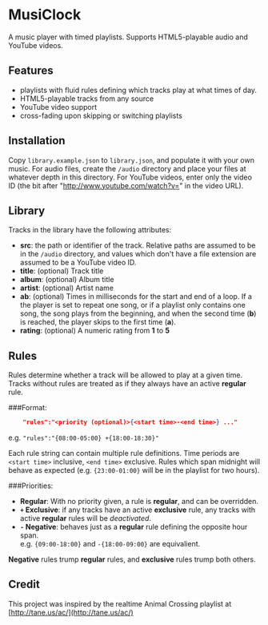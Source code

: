 MusiClock
=========

A music player with timed playlists. Supports HTML5-playable audio and YouTube
videos.

Features
--------

- playlists with fluid rules defining which tracks play at what times of day.
- HTML5-playable tracks from any source
- YouTube video support
- cross-fading upon skipping or switching playlists

Installation
------------

Copy `library.example.json` to `library.json`, and populate it with your own
music. For audio files, create the `/audio` directory and place your files at
whatever depth in this directory. For YouTube videos, enter only the video ID
(the bit after "http://www.youtube.com/watch?v=" in the video URL).

Library
-------

Tracks in the library have the following attributes:

- **src**: the path or identifier of the track. Relative paths are assumed to
  be in the `/audio` directory, and values which don't have a file extension
  are assumed to be a YouTube video ID.
- **title**: (optional) Track title
- **album**: (optional) Album title
- **artist**: (optional) Artist name
- **ab**: (optional) Times in milliseconds for the start and end of a loop. If
  a the player is set to repeat one song, or if a playlist only contains one
  song, the song plays from the beginning, and when the second time (**b**) is
  reached, the player skips to the first time (**a**).
- **rating**: (optional) A numeric rating from **1** to **5**

Rules
-----

Rules determine whether a track will be allowed to play at a given time. Tracks
without rules are treated as if they always have an active **regular** rule.

###Format:

```json
    "rules":"<priority (optional)>{<start time>-<end time>} ..."
```

e.g. `"rules":"{08:00-05:00} +{18:00-18:30}"`

Each rule string can contain multiple rule definitions. Time periods are
`<start time>` inclusive, `<end time>` exclusive. Rules which span midnight
will behave as expected (e.g. `{23:00-01:00}` will be in the playlist for two
hours).

###Priorities:
- **Regular**: With no priority given, a rule is **regular**, and can be
  overridden.
- **`+` Exclusive**: if any tracks have an active **exclusive** rule, any
  tracks with active **regular** rules will be _deactivated_.
- **`-` Negative**: behaves just as a **regular** rule defining the opposite
  hour span.  
  e.g. `{09:00-18:00}` and `-{18:00-09:00}` are equivalient.  

**Negative** rules trump **regular** rules, and **exclusive** rules trump both
others.

Credit
------

This project was inspired by the realtime Animal Crossing playlist at
[http://tane.us/ac/](http://tane.us/ac/)
